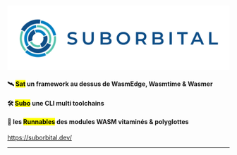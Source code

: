 
![w:500](pictures/suborbital.png)

#### 🛰 <mark>Sat</mark> un framework au dessus de WasmEdge, Wasmtime & Wasmer
#### 🛠 <mark>Subo</mark> une CLI multi toolchains
#### 💊 les <mark>Runnables</mark> des modules WASM vitaminés & polyglottes



https://suborbital.dev/
<!--
https://github.com/suborbital/sat/issues/122
-->
---
